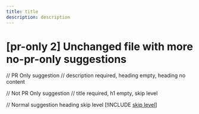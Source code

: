 ```yaml
---
title: title
description: description
---
```

# [pr-only 2] Unchanged file with more no-pr-only suggestions

// PR Only suggestion
// description required, heading empty, heading no content

// Not PR Only suggestion
// title required, h1 empty, skip level

// Normal suggestion heading skip level
[!INCLUDE [skip level](./includes/skip-level.md)]

